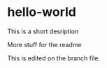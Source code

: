 # hello-world
This is a short desription

More stuff for the readme

This is edited on the branch file.
